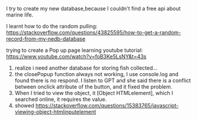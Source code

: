 I try to create my new database,because I couldn't find a free api about marine life.

I learnt how to do the random pulling:
https://stackoverflow.com/questions/43825595/how-to-get-a-random-record-from-my-nedb-database

trying to create a Pop up page 
learning youtube tutorial: 
https://www.youtube.com/watch?v=foB3Ke5LsNY&t=43s

1. realize i need another database for storing fish collected...
2. the closePopup function always not working, I use console.log and found there is no respond. I listen to GPT and she said there is a conflict between onclick attribute of the button, and it fixed the problem.
3. When I tried to view the object, it [Object HTMLelement], which I searched online, it requires the value.
4. showed https://stackoverflow.com/questions/15383765/javascript-viewing-object-htmlinputelement
